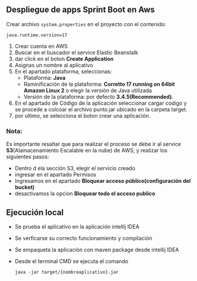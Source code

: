 
## Despliegue de apps Sprint Boot en Aws

Crear archivo `system.properties` en el proyecto con el contenido:

```
java.runtime.version=17
```

1. Crear cuenta en AWS
2. Buscar en el buscador el service Elastic Beanstalk
3. dar click en el boton **Create Application**
4. Asignas un nombre al aplicativo
5. En el apartado plataforma, seleccionas:
   * Plataforma: **Java**
   * Raminificación de la plataforma: **Corretto 17 running on 64bit Amazon Linux 2** o elegir la versión de Java utilizada
   * Versión de la plataforma: por defecto **3.4.5(Recommended)**.
6. En el apartado de Código de la aplicación seleccionar cargar codigo y se procede a colcoar el archivo punto.jar ubicado en la carpeta target.
7. por ultimo, se selecciona el boton crear una aplicación.

### Nota:
Es importante resaltar que para realizar el proceso se debe ir al service **S3**(Alamacenamiento Escalable en la nube) de AWS, y realizar los siguientes pasos: 
* Dentro d ela sección S3, elegir el servicio creado
* ingresar en el apartado Permisos
* Ingresamos en el apartado **Bloquear acceso público(configuración del bucket)**
* desactivamos la opcion **Bloquear todo el acceso publico**

## Ejecución local

* Se prueba el aplicativo en la aplicación intellij IDEA 
* Se verficarse su correcto funcionamiento y compilación
* Se empaqueta la aplicación con maven package desde intellij IDEA
* Desde el terminal CMD se ejecuta el comando

   ```
  java -jar target/{nombreaplicativo}.jar
  ```
  

